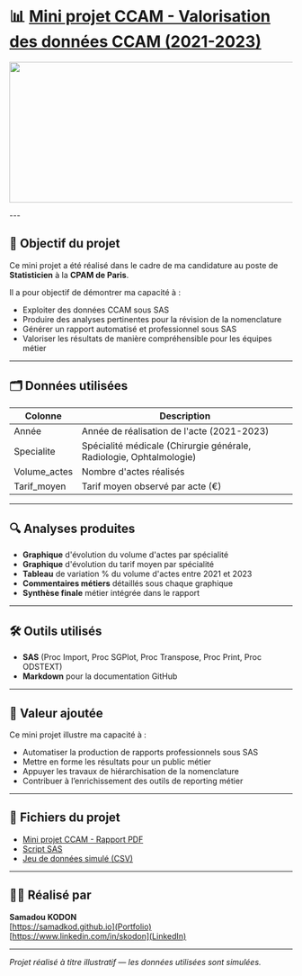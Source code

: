 # 📊 [Mini projet CCAM - Valorisation des données CCAM (2021-2023)](https://github.com/Samadkod/Mini-projet-CPAM-CCAM---Valorisation-des-donn-es-CCAM/blob/main/Mini%20projet%20-CCAM/Projet%20CCAM-results.pdf)

<p align="center">
  <img src="https://www.francebleu.fr/s3/cruiser-production/2024/01/4512df69-5c7e-45d7-8ba0-9e9dc577dd38/1200x680_sc_assurance-maladie-logo-rvb.webp" width="800" height="250" />
</p>
---

## 🎯 Objectif du projet

Ce mini projet a été réalisé dans le cadre de ma candidature au poste de **Statisticien** à la **CPAM de Paris**.

Il a pour objectif de démontrer ma capacité à :

- Exploiter des données CCAM sous SAS
- Produire des analyses pertinentes pour la révision de la nomenclature
- Générer un rapport automatisé et professionnel sous SAS
- Valoriser les résultats de manière compréhensible pour les équipes métier

---

## 🗂️ Données utilisées

| Colonne       | Description                                           |
|---------------|------------------------------------------------------|
| Année         | Année de réalisation de l'acte (2021-2023)            |
| Specialite    | Spécialité médicale (Chirurgie générale, Radiologie, Ophtalmologie) |
| Volume_actes  | Nombre d'actes réalisés                               |
| Tarif_moyen   | Tarif moyen observé par acte (€)                      |

---

## 🔍 Analyses produites

- **Graphique** d'évolution du volume d'actes par spécialité
- **Graphique** d'évolution du tarif moyen par spécialité
- **Tableau** de variation % du volume d'actes entre 2021 et 2023
- **Commentaires métiers** détaillés sous chaque graphique
- **Synthèse finale** métier intégrée dans le rapport

---

## 🛠️ Outils utilisés

- **SAS** (Proc Import, Proc SGPlot, Proc Transpose, Proc Print, Proc ODSTEXT)
- **Markdown** pour la documentation GitHub

---

## 🚀 Valeur ajoutée

Ce mini projet illustre ma capacité à :

- Automatiser la production de rapports professionnels sous SAS
- Mettre en forme les résultats pour un public métier
- Appuyer les travaux de hiérarchisation de la nomenclature
- Contribuer à l’enrichissement des outils de reporting métier

---

## 📄 Fichiers du projet
- [Mini projet CCAM - Rapport PDF](https://github.com/Samadkod/Mini-projet-CPAM-CCAM---Valorisation-des-donn-es-CCAM/blob/main/Mini%20projet%20-CCAM/Projet%20CCAM-results.pdf)
- [Script SAS](https://github.com/Samadkod/Mini-projet-CPAM-CCAM---Valorisation-des-donn-es-CCAM/blob/main/Mini%20projet%20-CCAM/Projet%20CCAM.sas)
- [Jeu de données simulé (CSV)](https://github.com/Samadkod/Mini-projet-CPAM-CCAM---Valorisation-des-donn-es-CCAM/blob/main/Mini%20projet%20-CCAM/Projet_CCAM_Simule.csv)


---

## 👨‍💻 Réalisé par

**Samadou KODON**  
[https://samadkod.github.io](Portfolio)  
[https://www.linkedin.com/in/skodon](LinkedIn)

---

*Projet réalisé à titre illustratif — les données utilisées sont simulées.*
